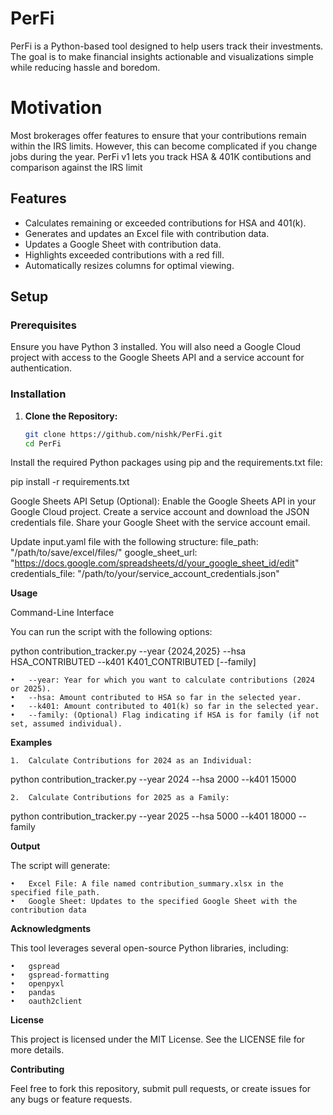 # PerFi
PerFi is a Python-based tool designed to help users track their investments. 
The goal is to make financial insights actionable and visualizations simple while reducing hassle and boredom.

# Motivation

Most brokerages offer features to ensure that your contributions remain within the IRS limits. However, this can become complicated if you change jobs during the year.
PerFi v1 lets you track HSA & 401K contibutions and comparison against the IRS limit

## Features

- Calculates remaining or exceeded contributions for HSA and 401(k).
- Generates and updates an Excel file with contribution data.
- Updates a Google Sheet with contribution data.
- Highlights exceeded contributions with a red fill.
- Automatically resizes columns for optimal viewing.

## Setup

### Prerequisites

Ensure you have Python 3 installed. You will also need a Google Cloud project with access to the Google Sheets API and a service account for authentication.

### Installation

1. **Clone the Repository:**

   ```bash
   git clone https://github.com/nishk/PerFi.git
   cd PerFi
   
Install the required Python packages using pip and the requirements.txt file:
   
   pip install -r requirements.txt

Google Sheets API Setup (Optional):
	Enable the Google Sheets API in your Google Cloud project.
	Create a service account and download the JSON credentials file.
	Share your Google Sheet with the service account email.

Update input.yaml file with the following structure:
  file_path: "/path/to/save/excel/files/"
  google_sheet_url: "https://docs.google.com/spreadsheets/d/your_google_sheet_id/edit"
  credentials_file: "/path/to/your/service_account_credentials.json"

**Usage**

Command-Line Interface

You can run the script with the following options:

python contribution_tracker.py --year {2024,2025} --hsa HSA_CONTRIBUTED --k401 K401_CONTRIBUTED [--family]

	•	--year: Year for which you want to calculate contributions (2024 or 2025).
	•	--hsa: Amount contributed to HSA so far in the selected year.
	•	--k401: Amount contributed to 401(k) so far in the selected year.
	•	--family: (Optional) Flag indicating if HSA is for family (if not set, assumed individual).

**Examples**

	1.	Calculate Contributions for 2024 as an Individual:
 python contribution_tracker.py --year 2024 --hsa 2000 --k401 15000

	2.	Calculate Contributions for 2025 as a Family:
 python contribution_tracker.py --year 2025 --hsa 5000 --k401 18000 --family

**Output**

The script will generate:

	•	Excel File: A file named contribution_summary.xlsx in the specified file_path.
	•	Google Sheet: Updates to the specified Google Sheet with the contribution data

**Acknowledgments**

This tool leverages several open-source Python libraries, including:

	•	gspread
	•	gspread-formatting
	•	openpyxl
	•	pandas
	•	oauth2client

**License**

This project is licensed under the MIT License. See the LICENSE file for more details.

**Contributing**

Feel free to fork this repository, submit pull requests, or create issues for any bugs or feature requests.


